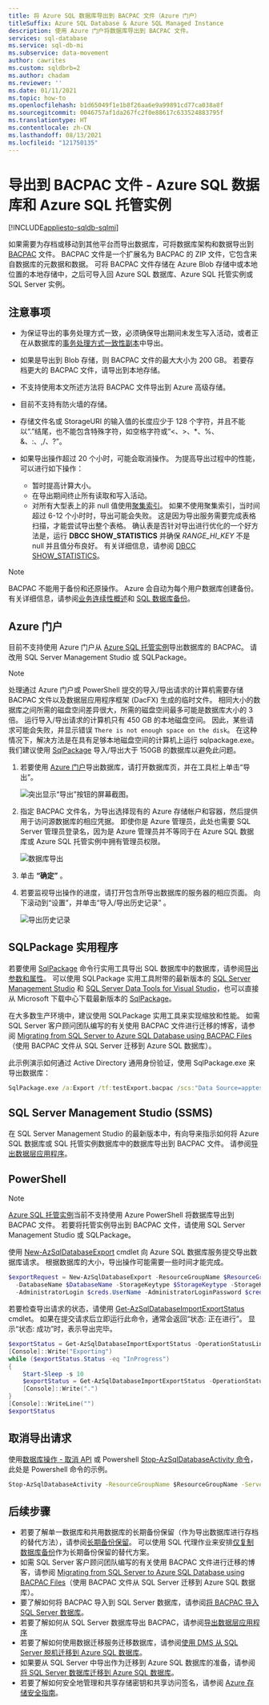```yaml
---
title: 将 Azure SQL 数据库导出到 BACPAC 文件（Azure 门户）
titleSuffix: Azure SQL Database & Azure SQL Managed Instance
description: 使用 Azure 门户将数据库导出到 BACPAC 文件。
services: sql-database
ms.service: sql-db-mi
ms.subservice: data-movement
author: cawrites
ms.custom: sqldbrb=2
ms.author: chadam
ms.reviewer: ''
ms.date: 01/11/2021
ms.topic: how-to
ms.openlocfilehash: b1d65049f1e1b8f26aa6e9a99891cd77ca038a8f
ms.sourcegitcommit: 0046757af1da267fc2f0e88617c633524883795f
ms.translationtype: HT
ms.contentlocale: zh-CN
ms.lasthandoff: 08/13/2021
ms.locfileid: "121750135"
---
```

# <a name="export-to-a-bacpac-file---azure-sql-database-and-azure-sql-managed-instance"></a>导出到 BACPAC 文件 - Azure SQL 数据库和 Azure SQL 托管实例

[!INCLUDE[appliesto-sqldb-sqlmi](../includes/appliesto-sqldb-sqlmi.md)]

如果需要为存档或移动到其他平台而导出数据库，可将数据库架构和数据导出到 [BACPAC](/sql/relational-databases/data-tier-applications/data-tier-applications#Anchor_4) 文件。 BACPAC 文件是一个扩展名为 BACPAC 的 ZIP 文件，它包含来自数据库的元数据和数据。 可将 BACPAC 文件存储在 Azure Blob 存储中或本地位置的本地存储中，之后可导入回 Azure SQL 数据库、Azure SQL 托管实例或 SQL Server 实例。

## <a name="considerations"></a>注意事项

- 为保证导出的事务处理方式一致，必须确保导出期间未发生写入活动，或者正在从数据库的[事务处理方式一致性副本](database-copy.md)中导出。
- 如果是导出到 Blob 存储，则 BACPAC 文件的最大大小为 200 GB。 若要存档更大的 BACPAC 文件，请导出到本地存储。
- 不支持使用本文所述方法将 BACPAC 文件导出到 Azure 高级存储。
- 目前不支持有防火墙的存储。
- 存储文件名或 StorageURI 的输入值的长度应少于 128 个字符，并且不能以“.”结尾，也不能包含特殊字符，如空格字符或“<、>、*、%、&、:、\,/、?”。 
- 如果导出操作超过 20 个小时，可能会取消操作。 为提高导出过程中的性能，可以进行如下操作：

  - 暂时提高计算大小。
  - 在导出期间终止所有读取和写入活动。
  - 对所有大型表上的非 null 值使用[聚集索引](/sql/relational-databases/indexes/clustered-and-nonclustered-indexes-described)。 如果不使用聚集索引，当时间超过 6-12 个小时时，导出可能会失败。 这是因为导出服务需要完成表格扫描，才能尝试导出整个表格。 确认表是否针对导出进行优化的一个好方法是，运行 **DBCC SHOW_STATISTICS** 并确保 *RANGE_HI_KEY* 不是 null 并且值分布良好。 有关详细信息，请参阅 [DBCC SHOW_STATISTICS](/sql/t-sql/database-console-commands/dbcc-show-statistics-transact-sql)。

> [!NOTE]
> BACPAC 不能用于备份和还原操作。 Azure 会自动为每个用户数据库创建备份。 有关详细信息，请参阅[业务连续性概述](business-continuity-high-availability-disaster-recover-hadr-overview.md)和 [SQL 数据库备份](automated-backups-overview.md)。

## <a name="the-azure-portal"></a>Azure 门户

目前不支持使用 Azure 门户从 [Azure SQL 托管实例](../managed-instance/sql-managed-instance-paas-overview.md)导出数据库的 BACPAC。 请改用 SQL Server Management Studio 或 SQLPackage。

> [!NOTE]
> 处理通过 Azure 门户或 PowerShell 提交的导入/导出请求的计算机需要存储 BACPAC 文件以及数据层应用程序框架 (DacFX) 生成的临时文件。 相同大小的数据库之间所需的磁盘空间差异很大，所需的磁盘空间最多可能是数据库大小的 3 倍。 运行导入/导出请求的计算机只有 450 GB 的本地磁盘空间。 因此，某些请求可能会失败，并显示错误 `There is not enough space on the disk`。 在这种情况下，解决方法是在具有足够本地磁盘空间的计算机上运行 sqlpackage.exe。 我们建议使用 [SqlPackage](#sqlpackage-utility) 导入/导出大于 150GB 的数据库以避免此问题。

1. 若要使用 [Azure 门户](https://portal.azure.com)导出数据库，请打开数据库页，并在工具栏上单击“导出”。

   ![突出显示“导出”按钮的屏幕截图。](./media/database-export/database-export1.png)

2. 指定 BACPAC 文件名，为导出选择现有的 Azure 存储帐户和容器，然后提供用于访问源数据库的相应凭据。 即使你是 Azure 管理员，此处也需要 SQL Server 管理员登录名，因为是 Azure 管理员并不等同于在 Azure SQL 数据库或 Azure SQL 托管实例中拥有管理员权限。

    ![数据库导出](./media/database-export/database-export2.png)

3. 单击 **“确定”** 。

4. 若要监视导出操作的进度，请打开包含所导出数据库的服务器的相应页面。 向下滚动到“设置”，并单击“导入/导出历史记录” 。

   ![导出历史记录](./media/database-export/export-history.png)

## <a name="sqlpackage-utility"></a>SQLPackage 实用程序

若要使用 [SqlPackage](/sql/tools/sqlpackage) 命令行实用工具导出 SQL 数据库中的数据库，请参阅[导出参数和属性](/sql/tools/sqlpackage#export-parameters-and-properties)。 可以使用 SQLPackage 实用工具附带的最新版本的 [SQL Server Management Studio](/sql/ssms/download-sql-server-management-studio-ssms) 和 [SQL Server Data Tools for Visual Studio](/sql/ssdt/download-sql-server-data-tools-ssdt)，也可以直接从 Microsoft 下载中心下载最新版本的 [SqlPackage](/sql/tools/sqlpackage/sqlpackage-download?view=sql-server-ver15)。

在大多数生产环境中，建议使用 SQLPackage 实用工具来实现缩放和性能。 如需 SQL Server 客户顾问团队编写的有关使用 BACPAC 文件进行迁移的博客，请参阅 [Migrating from SQL Server to Azure SQL Database using BACPAC Files](/archive/blogs/sqlcat/migrating-from-sql-server-to-azure-sql-database-using-bacpac-files)（使用 BACPAC 文件从 SQL Server 迁移到 Azure SQL 数据库）。

此示例演示如何通过 Active Directory 通用身份验证，使用 SqlPackage.exe 来导出数据库：

```cmd
SqlPackage.exe /a:Export /tf:testExport.bacpac /scs:"Data Source=apptestserver.database.windows.net;Initial Catalog=MyDB;" /ua:True /tid:"apptest.onmicrosoft.com"
```

## <a name="sql-server-management-studio-ssms"></a>SQL Server Management Studio (SSMS)

在 SQL Server Management Studio 的最新版本中，有向导来指示如何将 Azure SQL 数据库或 SQL 托管实例数据库中的数据库导出到 BACPAC 文件。 请参阅[导出数据层应用程序](/sql/relational-databases/data-tier-applications/export-a-data-tier-application)。

## <a name="powershell"></a>PowerShell

> [!NOTE]
> [Azure SQL 托管实例](../managed-instance/sql-managed-instance-paas-overview.md)当前不支持使用 Azure PowerShell 将数据库导出到 BACPAC 文件。 若要将托管实例导出到 BACPAC 文件，请使用 SQL Server Management Studio 或 SQLPackage。

使用 [New-AzSqlDatabaseExport](/powershell/module/az.sql/new-azsqldatabaseexport) cmdlet 向 Azure SQL 数据库服务提交导出数据库请求。 根据数据库的大小，导出操作可能需要一些时间才能完成。

```powershell
$exportRequest = New-AzSqlDatabaseExport -ResourceGroupName $ResourceGroupName -ServerName $ServerName `
  -DatabaseName $DatabaseName -StorageKeytype $StorageKeytype -StorageKey $StorageKey -StorageUri $BacpacUri `
  -AdministratorLogin $creds.UserName -AdministratorLoginPassword $creds.Password
```

若要检查导出请求的状态，请使用 [Get-AzSqlDatabaseImportExportStatus](/powershell/module/az.sql/get-azsqldatabaseimportexportstatus) cmdlet。 如果在提交请求后立即运行此命令，通常会返回“状态: 正在进行”。 显示“状态: 成功”时，表示导出完毕。

```powershell
$exportStatus = Get-AzSqlDatabaseImportExportStatus -OperationStatusLink $exportRequest.OperationStatusLink
[Console]::Write("Exporting")
while ($exportStatus.Status -eq "InProgress")
{
    Start-Sleep -s 10
    $exportStatus = Get-AzSqlDatabaseImportExportStatus -OperationStatusLink $exportRequest.OperationStatusLink
    [Console]::Write(".")
}
[Console]::WriteLine("")
$exportStatus
```
## <a name="cancel-the-export-request"></a>取消导出请求

使用[数据库操作 - 取消 API](/rest/api/sql/databaseoperations/cancel) 或 Powershell [Stop-AzSqlDatabaseActivity 命令](/powershell/module/az.sql/Stop-AzSqlDatabaseActivity)，此处是 Powershell 命令的示例。

```cmd
Stop-AzSqlDatabaseActivity -ResourceGroupName $ResourceGroupName -ServerName $ServerName -DatabaseName $DatabaseName -OperationId $Operation.OperationId
```

## <a name="next-steps"></a>后续步骤

- 若要了解单一数据库和共用数据库的长期备份保留（作为导出数据库进行存档的替代方法），请参阅[长期备份保留](long-term-retention-overview.md)。 可以使用 SQL 代理作业来安排[仅复制数据库备份](/sql/relational-databases/backup-restore/copy-only-backups-sql-server)作为长期备份保留的替代方案。
- 如需 SQL Server 客户顾问团队编写的有关使用 BACPAC 文件进行迁移的博客，请参阅 [Migrating from SQL Server to Azure SQL Database using BACPAC Files](/archive/blogs/sqlcat/migrating-from-sql-server-to-azure-sql-database-using-bacpac-files)（使用 BACPAC 文件从 SQL Server 迁移到 Azure SQL 数据库）。
- 要了解如何将 BACPAC 导入到 SQL Server 数据库，请参阅[将 BACPAC 导入 SQL Server 数据库](/sql/relational-databases/data-tier-applications/import-a-bacpac-file-to-create-a-new-user-database)。
- 若要了解如何从 SQL Server 数据库导出 BACPAC，请参阅[导出数据层应用程序](/sql/relational-databases/data-tier-applications/export-a-data-tier-application)
- 若要了解如何使用数据迁移服务迁移数据库，请参阅[使用 DMS 从 SQL Server 脱机迁移到 Azure SQL 数据库](../../dms/tutorial-sql-server-to-azure-sql.md)。
- 如果要从 SQL Server 中导出作为迁移到 Azure SQL 数据库的准备，请参阅[将 SQL Server 数据库迁移到 Azure SQL 数据库](migrate-to-database-from-sql-server.md)。
- 若要了解如何安全地管理和共享存储密钥和共享访问签名，请参阅 [Azure 存储安全指南](../../storage/blobs/security-recommendations.md)。
